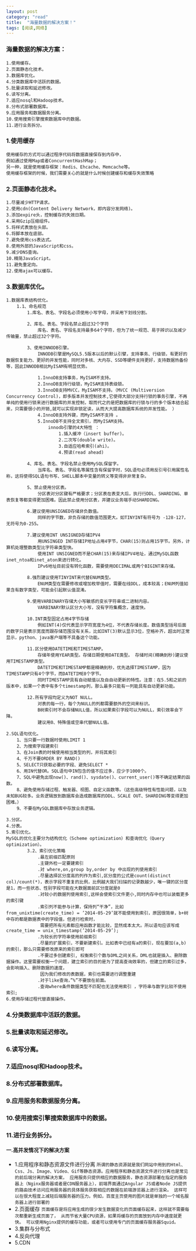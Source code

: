 ```yaml
---
layout: post
category: "read"
title:  "海量数据的解决方案！"
tags: [阅读,网络]
---
```

### 海量数据的解决方案：
```
1.使用缓存。
2.页面静态化技术。
3.数据库优化。
4.分类数据库中活跃的数据。
5.批量读取和延迟修改。
6.读写分离。
7.适应nosql和Hadoop技术。
8.分布式部署数据库。
9.应用服务和数据服务分离。
10.使用搜索引擎搜索数据库中的数据。
11.进行业务拆分。  
```
### 1.使用缓存
    使用缓存的方式可以通过程序代码将数据直接保存到内存中，
    例如通过使用Map或者ConcurrentHashMap；
    另一种，就是使用缓存框架：Redis、Ehcache、Memcache等。
    使用缓存框架的时候，我们需要关心的就是什么时候创建缓存和缓存失效策略
### 2.页面静态化技术。
    1.尽量减少HTTP请求。
    2.使用cdn(Content Delivery Network，即内容分发网络)。
    3.添加expire头，控制缓存的失效日期。
    4.采用Gzip压缩组件。
    5.将样式表放在头部。
    6.将脚本放在底部。
    7.避免使用css表达式。
    8.使用外部的JavaScript和css。
    9.减少DNS查询。
    10.精简JavaScript。
    11.避免重定向。
    12.使用ajax可以缓存。
### 3.数据库优化。
    1.数据库表结构优化。
        1.1、命名规范
            1.库名、表名、字段名必须使用小写字母，并采用下划线分割。

            2、库名、表名、字段名禁止超过32个字符
                库名、表名、字段名支持最多64个字符，但为了统一规范、易于辨识以及减少传输量，禁止超过32个字符。

            3、使用INNODB引擎。
                INNODB引擎是MySQL5.5版本以后的默认引擘，支持事务、行级锁，有更好的数据恢复能力、更好的并发性能，同时对多核、大内存、SSD等硬件支持更好，支持数据热备份等，因此INNODB相比MyISAM有明显优势。

                1.InnoDB支持事务，MyISAM不支持。
                2.InnoDB支持行级锁，MyISAM支持表级锁。
                3.InnoDB支持MVCC，MyISAM不支持。（MVCC (Multiversion Concurrency Control)，即多版本并发控制技术,它使得大部分支持行锁的事务引擎，不再单纯的使用行锁来进行数据库的并发控制，取而代之的是把数据库的行锁与行的多个版本结合起来，只需要很小的开销,就可以实现非锁定读，从而大大提高数据库系统的并发性能。 ）
                4.InnoDB支持外键，而MyISAM不支持 。
                5.InnoDB不支持全文索引，而MyISAM支持。
                    innodb引擎的4大特性 ：
                        1.插入缓冲（insert buffer)。
                        2.二次写(double write)。
                        3.自适应哈希索引(ahi)。
                        4.预读(read ahead)

            4、库名、表名、字段名禁止使用MySQL保留字。
                当库名、表名、字段名等属性含有保留字时，SQL语句必须用反引号引用属性名称，这将使得SQL语句书写、SHELL脚本中变量的转义等变得⾮非常复杂。

            5、禁止使用分区表。
                分区表对分区键有严格要求；分区表在表变大后，执⾏行DDL、SHARDING、单表恢复等都变得更加困难。因此禁止使用分区表，并建议业务端手动SHARDING。

            6.建议使用UNSIGNED存储非负数值。
                同样的字节数，非负存储的数值范围更大。如TINYINT有符号为 -128-127，无符号为0-255。

            7.建议使用INT UNSIGNED存储IPV4
                用UNSINGED INT存储IP地址占用4字节，CHAR(15)则占用15字节。另外，计算机处理整数类型比字符串类型快。
                使用INT UNSIGNED而不是CHAR(15)来存储IPV4地址，通过MySQL函数inet_ntoa和inet_aton来进行转化。
                IPv6地址目前没有转化函数，需要使用DECIMAL或两个BIGINT来存储。

            8.强烈建议使用TINYINT来代替ENUM类型。
                ENUM类型在需要修改或增加枚举值时，需要在线DDL，成本较高；ENUM列值如果含有数字类型，可能会引起默认值混淆。

            9.使用VARBINARY存储大小写敏感的变长字符串或二进制内容。
                VARBINARY默认区分大小写，没有字符集概念，速度快。

            10.INT类型固定占用4字节存储
                例如INT(4)仅代表显示字符宽度为4位，不代表存储长度。数值类型括号后面的数字只是表示宽度而跟存储范围没有关系，比如INT(3)默认显示3位，空格补齐，超出时正常显示，python、java客户端等不具备这个功能。

            11.区分使用DATETIME和TIMESTAMP。
                存储年使用YEAR类型。存储日期使用DATE类型。 存储时间(精确到秒)建议使用TIMESTAMP类型。
                DATETIME和TIMESTAMP都是精确到秒，优先选择TIMESTAMP，因为TIMESTAMP只有4个字节，而DATETIME8个字节。
                同时TIMESTAMP具有自动赋值以及⾃自动更新的特性。注意：在5.5和之前的版本中，如果一个表中有多个timestamp列，那么最多只能有一列能具有自动更新功能。

            12.所有字段均定义为NOT NULL。
                对表的每一行，每个为NULL的列都需要额外的空间来标识。
                B树索引时不会存储NULL值，所以如果索引字段可以为NULL，索引效率会下降。
                建议用0、特殊值或空串代替NULL值。

    2.SQL语句优化。
        1、当只要一行数据时使用LIMIT 1
        2、为搜索字段建索引
        3、在Join表的时候使用相当类型的列，并将其索引
        4、千万不要ORDER BY RAND()
        5、SELECT只获取必要的字段、避免SELECT *
        6、用IN代替OR。SQL语句中IN包含的值不应过多，应少于1000个。
        7、SQL中避免出现now()、rand()、sysdate()、current_user()等不确定结果的函数。
        8、避免使用存储过程、触发器、视图、自定义函数等。（这些高级特性有性能问题，以及未知BUG较多。业务逻辑放到数据库会造成数据库的DDL、SCALE OUT、SHARDING等变得更加困难。）
        9、不要在MySQL数据库中存放业务逻辑。

    3.分区。
    4.分表。
    5.索引优化。
    MySQL的优化主要分为结构优化（Scheme optimization）和查询优化（Query optimization）。
            3.2、索引优化策略
                .最左前缀匹配原则
                .主键外检一定要建索引
                .对 where,on,group by,order by 中出现的列使用索引
                .尽量选择区分度高的列作为索引,区分度的公式是count(distinct col)/count(*)，表示字段不重复的比例，比例越大我们扫描的记录数越少，唯一键的区分度是1，而一些状态、性别字段可能在大数据面前区分度就是0
                .对较小的数据列使用索引,这样会使索引文件更小,同时内存中也可以装载更多的索引键
                .索引列不能参与计算，保持列“干净”，比如from_unixtime(create_time) = ’2014-05-29’就不能使用到索引，原因很简单，b+树中存的都是数据表中的字段值，但进行检索时，
                 需要把所有元素都应用函数才能比较，显然成本太大。所以语句应该写成create_time = unix_timestamp(’2014-05-29’);
                .为较长的字符串使用前缀索引
                .尽量的扩展索引，不要新建索引。比如表中已经有a的索引，现在要加(a,b)的索引，那么只需要修改原来的索引即可
                .不要过多创建索引, 权衡索引个数与DML之间关系，DML也就是插入、删除数据操作。这里需要权衡一个问题，建立索引的目的是为了提高查询效率的，但建立的索引过多，会影响插入、删除数据的速度，
                 因为我们修改的表数据，索引也需要进行调整重建
                .对于like查询，”%”不要放在前面。
                .查询where条件数据类型不匹配也无法使用索引 ，字符串与数字比较不使用索引;
    6.使用存储过程代替直接操作。

### 4.分类数据库中活跃的数据。
### 5.批量读取和延迟修改。
### 6.读写分离。
### 7.适应nosql和Hadoop技术。
### 8.分布式部署数据库。
### 9.应用服务和数据服务分离。
### 10.使用搜索引擎搜索数据库中的数据。
### 11.进行业务拆分。

#### 一.高并发情况下的解决方案
+ 1.应用程序和静态资源文件进行分离
        ```
        所谓的静态资源就是我们网站中用到的Html、Css、Js、Image、Video、Gif等静态资源。应用程序和静态资源文件进行分离也是常见的前后端分离的解决方案，
        应用服务只提供相应的数据服务，静态资源部署在指定的服务器上（Nginx服务器或者是CDN服务器上），前端界面通过Angular JS或者Node JS提供的路由技术访问应用服务器的具体服务获取相应的数据在前端游览器上进行渲染。
        这样可以在很大程度上减轻后端服务器的压力。例如，百度主页使用的图片就是单独的一个域名服务器上进行部署的
        ```
+ 2.页面缓存
        ```
        页面缓存是将应用生成的很少发生数据变化的页面缓存起来，这样就不需要每次都重新生成页面了，
        从而节省大量CPU资源，如果将缓存的页面放到内存中速度就更快。
        可以使用Nginx提供的缓存功能，或者可以使用专门的页面缓存服务器Squid。
        ```
+ 3.集群与分布式
+ 4.反向代理
+ 5.CDN
